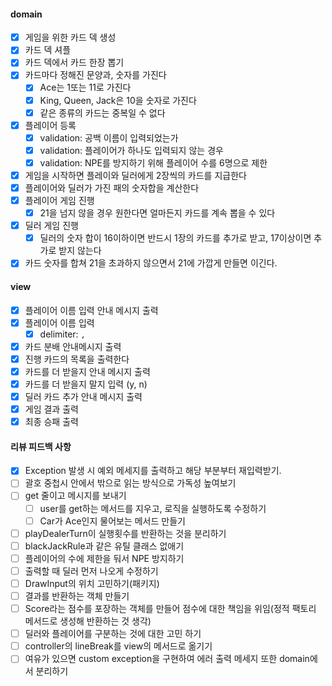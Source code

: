 #### domain

- [x] 게임을 위한 카드 덱 생성
- [x] 카드 덱 셔플
- [x] 카드 덱에서 카드 한장 뽑기
- [x] 카드마다 정해진 문양과, 숫자를 가진다
    - [x] Ace는 1또는 11로 가진다
    - [x] King, Queen, Jack은 10을 숫자로 가진다
    - [x] 같은 종류의 카드는 중복일 수 없다
- [x] 플레이어 등록
    - [x] validation: 공백 이름이 입력되었는가
    - [x] validation: 플레이어가 하나도 입력되지 않는 경우
    - [x] validation: NPE를 방지하기 위해 플레이어 수를 6명으로 제한
- [x] 게임을 시작하면 플레이와 딜러에게 2장씩의 카드를 지급한다
- [x] 플레이어와 딜러가 가진 패의 숫자합을 계산한다
- [x] 플레이어 게임 진행
    - [x] 21을 넘지 않을 경우 원한다면 얼마든지 카드를 계속 뽑을 수 있다
- [x] 딜러 게임 진행
    - [x] 딜러의 숫자 합이 16이하이면 반드시 1장의 카드를 추가로 받고, 17이상이면 추가로 받지 않는다
- [x] 카드 숫자를 합쳐 21을 초과하지 않으면서 21에 가깝게 만들면 이긴다.

#### view

- [x] 플레이어 이름 입력 안내 메시지 출력
- [x] 플레이어 이름 입력
    - [x] delimiter: `,`
- [x] 카드 분배 안내메시지 출력
- [x] 진행 카드의 목록을 출력한다
- [x] 카드를 더 받을지 안내 메시지 출력
- [x] 카드를 더 받을지 말지 입력 (y, n)
- [x] 딜러 카드 추가 안내 메시지 출력
- [x] 게임 결과 출력
- [x] 최종 승패 출력

#### 리뷰 피드백 사항

- [x] Exception 발생 시 예외 메세지를 출력하고 해당 부분부터 재입력받기.
- [ ] 괄호 중첩시 안에서 밖으로 읽는 방식으로 가독성 높여보기
- [ ] get 줄이고 메시지를 보내기
    - [ ] user를 get하는 메서드를 지우고, 로직을 실행하도록 수정하기
    - [ ] Car가 Ace인지 물어보는 메서드 만들기
- [ ] playDealerTurn이 실행횟수를 반환하는 것을 분리하기
- [ ] blackJackRule과 같은 유틸 클래스 없애기
- [ ] 플레이어의 수에 제한을 둬서 NPE 방지하기
- [ ] 출력할 때 딜러 먼저 나오게 수정하기
- [ ] DrawInput의 위치 고민하기(패키지)
- [ ] 결과를 반환하는 객체 만들기
- [ ] Score라는 점수를 포장하는 객체를 만들어 점수에 대한 책임을 위임(정적 팩토리 메서드로 생성해 반환하는 것 생각)
- [ ] 딜러와 플레이어를 구분하는 것에 대한 고민 하기
- [ ] controller의 lineBreak를 view의 메서드로 옮기기
- [ ] 여유가 있으면 custom exception을 구현하여 에러 출력 메세지 또한 domain에서 분리하기
